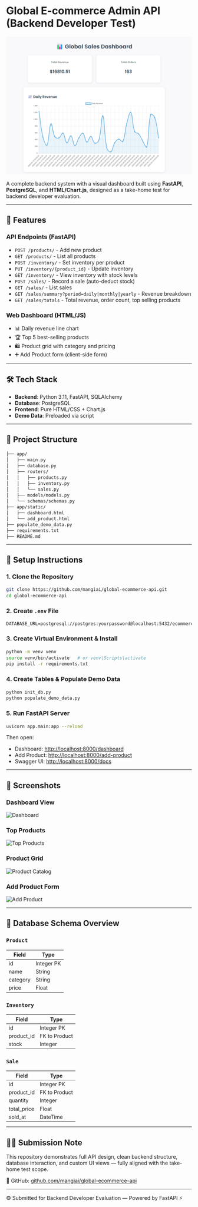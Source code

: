 # Global E-commerce Admin API (Backend Developer Test)

![Dashboard Screenshot](./screenshots/dashboard.png)

A complete backend system with a visual dashboard built using **FastAPI**, **PostgreSQL**, and **HTML/Chart.js**, designed as a take-home test for backend developer evaluation.

---

## 🚀 Features

### API Endpoints (FastAPI)

* `POST /products/` - Add new product
* `GET /products/` - List all products
* `POST /inventory/` - Set inventory per product
* `PUT /inventory/{product_id}` - Update inventory
* `GET /inventory/` - View inventory with stock levels
* `POST /sales/` - Record a sale (auto-deduct stock)
* `GET /sales/` - List sales
* `GET /sales/summary?period=daily|monthly|yearly` - Revenue breakdown
* `GET /sales/totals` - Total revenue, order count, top selling products

### Web Dashboard (HTML/JS)

* 📊 Daily revenue line chart
* 🏆 Top 5 best-selling products
* 🛍️ Product grid with category and pricing
* ➕ Add Product form (client-side form)

---

## 🛠 Tech Stack

* **Backend**: Python 3.11, FastAPI, SQLAlchemy
* **Database**: PostgreSQL
* **Frontend**: Pure HTML/CSS + Chart.js
* **Demo Data**: Preloaded via script

---

## 📂 Project Structure

```
├── app/
│   ├── main.py
│   ├── database.py
│   ├── routers/
│   │   ├── products.py
│   │   ├── inventory.py
│   │   └── sales.py
│   ├── models/models.py
│   └── schemas/schemas.py
├── app/static/
│   ├── dashboard.html
│   └── add_product.html
├── populate_demo_data.py
├── requirements.txt
├── README.md
```

---

## 🧪 Setup Instructions

### 1. Clone the Repository

```bash
git clone https://github.com/mangiai/global-ecommerce-api.git
cd global-ecommerce-api
```

### 2. Create `.env` File

```
DATABASE_URL=postgresql://postgres:yourpassword@localhost:5432/ecommerce_db
```

### 3. Create Virtual Environment & Install

```bash
python -m venv venv
source venv/bin/activate   # or venv\Scripts\activate
pip install -r requirements.txt
```

### 4. Create Tables & Populate Demo Data

```bash
python init_db.py
python populate_demo_data.py
```

### 5. Run FastAPI Server

```bash
uvicorn app.main:app --reload
```

Then open:

* Dashboard: [http://localhost:8000/dashboard](http://localhost:8000/dashboard)
* Add Product: [http://localhost:8000/add-product](http://localhost:8000/add-product)
* Swagger UI: [http://localhost:8000/docs](http://localhost:8000/docs)

---

## 📸 Screenshots

### Dashboard View

![Dashboard](./screenshots/summary_revenue_chart.png)

### Top Products

![Top Products](./screenshots/top_products_chart.png)

### Product Grid

![Product Catalog](./screenshots/product_cards.png)

### Add Product Form

![Add Product](./screenshots/add_product_form.png)

---

## 📄 Database Schema Overview

### `Product`

| Field    | Type       |
| -------- | ---------- |
| id       | Integer PK |
| name     | String     |
| category | String     |
| price    | Float      |

### `Inventory`

| Field       | Type          |
| ----------- | ------------- |
| id          | Integer PK    |
| product\_id | FK to Product |
| stock       | Integer       |

### `Sale`

| Field        | Type          |
| ------------ | ------------- |
| id           | Integer PK    |
| product\_id  | FK to Product |
| quantity     | Integer       |
| total\_price | Float         |
| sold\_at     | DateTime      |

---

## 🧑‍💻 Submission Note

This repository demonstrates full API design, clean backend structure, database interaction, and custom UI views — fully aligned with the take-home test scope.

🔗 GitHub: [github.com/mangiai/global-ecommerce-api](https://github.com/mangiai/global-ecommerce-api)

---

© Submitted for Backend Developer Evaluation — Powered by FastAPI ⚡
